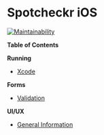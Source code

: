 # Spotcheckr iOS
[![Maintainability](https://api.codeclimate.com/v1/badges/81efc51685c7c2a04046/maintainability)](https://codeclimate.com/github/Spotcheckr/spotcheckr-ios/maintainability)

**Table of Contents**

**Running**
- [Xcode](doc/runninng.md)
  
**Forms**
- [Validation](docs/form_validation.md)

**UI/UX**
- [General Information](docs/ui_ux.md)